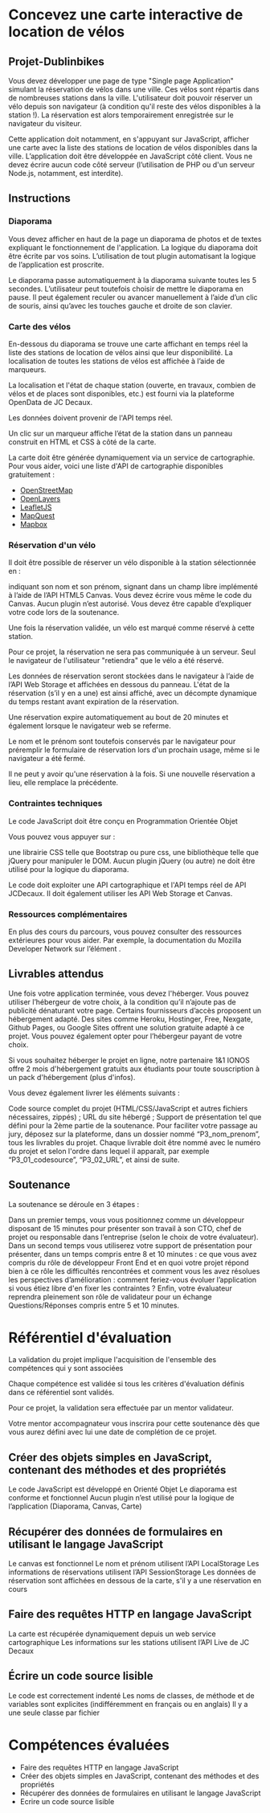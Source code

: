 # Concevez une carte interactive de location de vélos

## Projet-Dublinbikes

Vous devez développer une page de type "Single page Application" simulant la réservation de vélos dans une ville. Ces vélos sont répartis dans de nombreuses stations dans la ville. L'utilisateur doit pouvoir réserver un vélo depuis son navigateur (à condition qu'il reste des vélos disponibles à la station !). La réservation est alors temporairement enregistrée sur le navigateur du visiteur.

Cette application doit notamment, en s'appuyant sur JavaScript, afficher une carte avec la liste des stations de location de vélos disponibles dans la ville. 
L’application doit être développée en JavaScript côté client. Vous ne devez écrire aucun code côté serveur (l’utilisation de PHP ou d'un serveur Node.js, notamment, est interdite).
## Instructions
 ### Diaporama
Vous devez afficher en haut de la page un diaporama de photos et de textes expliquant le fonctionnement de l'application. La logique du diaporama doit être écrite par vos soins. L’utilisation de tout plugin automatisant la logique de l’application est proscrite.

Le diaporama passe automatiquement à la diaporama suivante toutes les 5 secondes. L’utilisateur peut toutefois choisir de mettre le diaporama en pause. Il peut également reculer ou avancer manuellement à l’aide d’un clic de souris, ainsi qu’avec les touches gauche et droite de son clavier.

 ### Carte des vélos
En-­dessous du diaporama se trouve une carte affichant en temps réel la liste des stations de location de vélos ainsi que leur disponibilité.  La localisation de toutes les stations de vélos est affichée à l’aide de marqueurs.

La localisation et l'état de chaque station (ouverte, en travaux, combien de vélos et de places sont disponibles, etc.) est fourni via la plateforme OpenData de JC Decaux.

Les données doivent provenir de l'API temps réel.

Un clic sur un marqueur affiche l’état de la station dans un panneau construit en HTML et CSS à côté de la carte. 

La carte doit être générée dynamiquement via un service de cartographie. Pour vous aider, voici une liste d'API de cartographie disponibles gratuitement :

* [OpenStreetMap](https://wiki.openstreetmap.org/wiki/Overpass_API)
* [OpenLayers](https://openlayers.org/)
* [LeafletJS](https://leafletjs.com/)
* [MapQuest](https://developer.mapquest.com/)
* [Mapbox](https://docs.mapbox.com/)
 ### Réservation d'un vélo
Il doit être possible de réserver un vélo disponible à la station sélectionnée en :

indiquant son nom et son prénom,
signant dans un champ libre implémenté à l’aide de l’API HTML5 Canvas.
Vous devez écrire vous même le code du Canvas. Aucun plugin n’est autorisé. Vous devez être capable d’expliquer votre code lors de la soutenance.

Une fois la réservation validée,  un vélo est marqué comme réservé à cette station.

Pour ce projet, la réservation ne sera pas communiquée à un serveur. Seul le navigateur de l'utilisateur "retiendra" que le vélo a été réservé.

Les données de réservation seront stockées dans le navigateur à l’aide de l’API Web Storage et affichées en dessous du panneau. L'état de la réservation (s’il y en a une) est ainsi affiché, avec un décompte dynamique du temps restant avant expiration de la réservation.

Une réservation expire automatiquement au bout de 20 minutes et également lorsque le navigateur web se referme.

Le nom et le prénom sont toutefois conservés par le navigateur pour préremplir le formulaire de réservation lors d'un prochain usage, même si le navigateur a été fermé.

Il ne peut y avoir qu'une réservation à la fois. Si une nouvelle réservation a lieu, elle remplace la précédente.

 ### Contraintes techniques
Le code JavaScript doit être conçu en Programmation Orientée Objet

Vous pouvez vous appuyer sur :

une librairie CSS telle que Bootstrap ou pure css,
une bibliothèque telle que jQuery pour manipuler le DOM.
Aucun plugin jQuery (ou autre) ne doit être utilisé pour la logique du diaporama.

Le code doit exploiter une API cartographique et l'API temps réel de API JCDecaux. Il doit également utiliser les API Web Storage et Canvas.

 ### Ressources complémentaires
En plus des cours du parcours, vous pouvez consulter des ressources extérieures pour vous aider. Par exemple, la documentation du Mozilla Developer Network sur l’élément <canvas>  .

## Livrables attendus
Une fois votre application terminée, vous devez l'héberger. Vous pouvez utiliser l’hébergeur de votre choix, à la condition qu’il n’ajoute pas de publicité dénaturant  votre page. Certains fournisseurs d’accès proposent un hébergement adapté. Des sites comme Heroku, Hostinger, Free, Nexgate, Github Pages, ou Google Sites offrent une solution gratuite adapté à ce projet. Vous pouvez également opter pour l’hébergeur payant de votre choix.

Si vous souhaitez héberger le projet en ligne, notre partenaire 1&1 IONOS offre 2 mois d'hébergement gratuits aux étudiants pour toute souscription à un pack d'hébergement (plus d'infos).

Vous devez également livrer les éléments suivants :

Code source complet du projet (HTML/CSS/JavaScript et autres fichiers nécessaires, zippés) ;
URL du site hébergé ;
Support de présentation tel que défini pour la 2ème partie de la soutenance.
Pour faciliter votre passage au jury, déposez sur la plateforme, dans un dossier nommé “P3_nom_prenom”, tous les livrables du projet. Chaque livrable doit être nommé avec le numéro du projet et selon l'ordre dans lequel il apparaît, par exemple “P3_01_codesource”, “P3_02_URL”, et ainsi de suite.

## Soutenance
La soutenance se déroule en 3 étapes :

Dans un premier temps, vous vous positionnez comme un développeur disposant de 15 minutes pour présenter son travail à son CTO, chef de projet ou responsable dans l’entreprise (selon le choix de votre évaluateur).
Dans un second temps vous utiliserez votre support de présentation pour présenter, dans un temps compris entre 8 et 10 minutes :
ce que vous avez compris du rôle de développeur Front End et en quoi votre projet répond bien à ce rôle
les difficultés rencontrées et comment vous les avez résolues
les perspectives d’amélioration : comment feriez-vous évoluer l’application si vous étiez libre d'en fixer les contraintes ?
Enfin,  votre évaluateur reprendra pleinement son rôle de validateur pour un échange Questions/Réponses compris entre 5 et 10 minutes.
 

# Référentiel d'évaluation
La validation du projet implique l'acquisition de l'ensemble des compétences qui y sont associées

Chaque compétence est validée si tous les critères d'évaluation définis dans ce référentiel sont validés.

Pour ce projet, la validation sera effectuée par un mentor validateur.

Votre mentor accompagnateur vous inscrira pour cette soutenance dès que vous aurez défini avec lui une date de complétion de ce projet. 

## Créer des objets simples en JavaScript, contenant des méthodes et des propriétés
Le code JavaScript est développé en Orienté Objet
Le diaporama est conforme et fonctionnel
Aucun plugin n’est utilisé pour la logique de l’application (Diaporama, Canvas, Carte)
## Récupérer des données de formulaires en utilisant le langage JavaScript
Le canvas est fonctionnel
Le nom et prénom utilisent l’API LocalStorage
Les informations de réservations utilisent l’API SessionStorage
Les données de réservation sont affichées en dessous de la carte, s'il y a une réservation en cours
## Faire des requêtes HTTP en langage JavaScript
La carte est récupérée dynamiquement depuis un web service cartographique
Les informations sur les stations utilisent l’API Live de JC Decaux
## Écrire un code source lisible
Le code est correctement indenté
Les noms de classes, de méthode et de variables sont explicites (indifféremment en français ou en anglais)
Il y a une seule classe par fichier
# Compétences évaluées
* Faire des requêtes HTTP en langage JavaScript
* Créer des objets simples en JavaScript, contenant des méthodes et des propriétés
* Récupérer des données de formulaires en utilisant le langage JavaScript
* Ecrire un code source lisible
